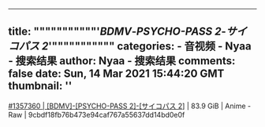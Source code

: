 
---
title: """""""""""'_BDMV_-_PSYCHO-PASS 2_-_サイコパス 2_'"""""""""""
categories: 
    - 音视频
    - Nyaa - 搜索结果
author: Nyaa - 搜索结果
comments: false
date: Sun, 14 Mar 2021 15:44:20 GMT
thumbnail: ''
---

<div>   
<a href="https://nyaa.si/view/1357360">#1357360 | [BDMV]-[PSYCHO-PASS 2]-[サイコパス 2]</a> | 83.9 GiB | Anime - Raw | 9cbdf18fb76b473e94caf767a55637dd14bd0e0f  
</div>
            